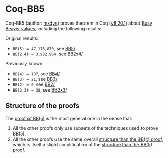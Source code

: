 # Coq-BB5

Coq-BB5 (author: [mxdys](https://github.com/ccz181078)) proves theorem in Coq ([v8.20.1](https://github.com/coq/coq/blob/V8.20.1/INSTALL.md)) about [Busy Beaver values](https://wiki.bbchallenge.org/wiki/Main_Page), including the following results:

Original results:
- `BB(5) = 47,176,870`, see [BB5/](BB5/)
- `BB(2,4) = 3,932,964`, see [BB2x4/](BB2x4/)

Previously known:
- `BB(4) = 107`, see [BB4/](BB4/)
- `BB(3) = 21`, see [BB3/](BB3/)
- `BB(2) = 6`, see [BB2/](BB2/)
- `BB(2,3) = 38`, see [BB2x3/](BB2x3/)

## Structure of the proofs

The [proof of BB(5)](BB5/) is the most general one in the sense that:

1. All the other proofs only use subsets of the techniques used to prove BB(5).
2. All the other proofs use the same overall [structure than the BB(4) proof](BB4/README.md#proof-structure), which is itself a slight simplification of the [structure than the BB(5) proof](BB5/README.md#proof-structure).